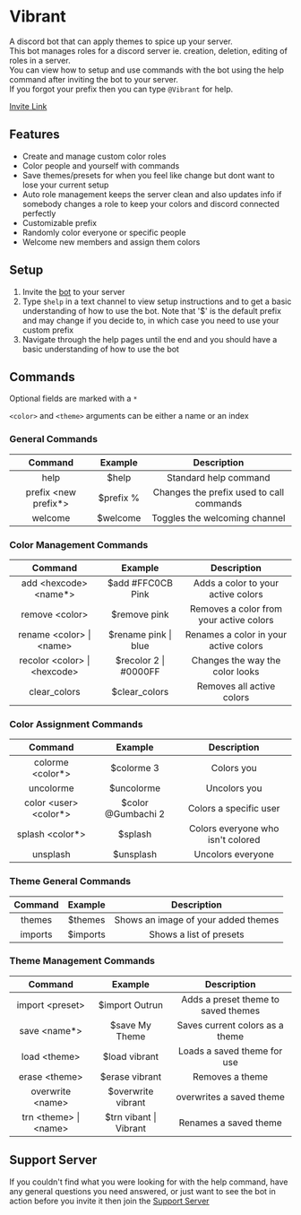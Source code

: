 # Vibrant

A discord bot that can apply themes to spice up your server.  
This bot manages roles for a discord server ie. creation, deletion, editing of roles in a server.  
You can view how to setup and use commands with the bot using the help command after inviting the bot to your server.  
If you forgot your prefix then you can type `@Vibrant` for help.

[Invite Link](https://discord.com/oauth2/authorize?client_id=821278454711320576&permissions=268495936&scope=bot)

## Features

- Create and manage custom color roles
- Color people and yourself with commands
- Save themes/presets for when you feel like change but dont want to lose your current setup
- Auto role management keeps the server clean and also updates info if somebody changes a role to keep your colors and discord connected perfectly
- Customizable prefix
- Randomly color everyone or specific people
- Welcome new members and assign them colors

## Setup

1. Invite the [bot](https://discord.com/oauth2/authorize?client_id=821278454711320576&permissions=268495936&scope=bot) to your server
2. Type `$help` in a text channel to view setup instructions and to get a basic understanding of how to use the bot. Note that '\$' is the default prefix and may change if you decide to, in which case you need to use your custom prefix
3. Navigate through the help pages until the end and you should have a basic understanding of how to use the bot

## Commands

Optional fields are marked with a `*`

`<color>` and `<theme>` arguments can be either a name or an index

### General Commands

|      **Command**       | **Example** |             **Description**              |
| :--------------------: | :---------: | :--------------------------------------: |
|          help          |   \$help    |          Standard help command           |
| prefix \<new prefix\*> | \$prefix %  | Changes the prefix used to call commands |
|        welcome         |  \$welcome  |      Toggles the welcoming channel       |

### Color Management Commands

|          **Command**           |      **Example**       |             **Description**             |
| :----------------------------: | :--------------------: | :-------------------------------------: |
|    add \<hexcode> \<name\*>    |   \$add #FFC0CB Pink   |   Adds a color to your active colors    |
|        remove \<color>         |     \$remove pink      | Removes a color from your active colors |
|   rename \<color> \| \<name>   | \$rename pink \| blue  |  Renames a color in your active colors  |
| recolor \<color> \| \<hexcode> | \$recolor 2 \| #0000FF |     Changes the way the color looks     |
|          clear_colors          |     \$clear_colors     |        Removes all active colors        |

### Color Assignment Commands

|       **Command**        |     **Example**     |          **Description**          |
| :----------------------: | :-----------------: | :-------------------------------: |
|    colorme \<color\*>    |     \$colorme 3     |            Colors you             |
|        uncolorme         |     \$uncolorme     |           Uncolors you            |
| color \<user> \<color\*> | \$color @Gumbachi 2 |      Colors a specific user       |
|    splash \<color\*>     |      \$splash       | Colors everyone who isn't colored |
|         unsplash         |     \$unsplash      |         Uncolors everyone         |

### Theme General Commands

| **Command** | **Example** |           **Description**           |
| :---------: | :---------: | :---------------------------------: |
|   themes    |  \$themes   | Shows an image of your added themes |
|   imports   |  \$imports  |       Shows a list of presets       |

### Theme Management Commands

|       **Command**       |       **Example**       |           **Description**           |
| :---------------------: | :---------------------: | :---------------------------------: |
|    import \<preset>     |     \$import Outrun     | Adds a preset theme to saved themes |
|     save \<name\*>      |     \$save My Theme     |   Saves current colors as a theme   |
|      load \<theme>      |     \$load vibrant      |     Loads a saved theme for use     |
|     erase \<theme>      |     \$erase vibrant     |           Removes a theme           |
|    overwrite \<name>    |   \$overwrite vibrant   |      overwrites a saved theme       |
| trn \<theme> \| \<name> | \$trn vibant \| Vibrant |        Renames a saved theme        |

## Support Server

If you couldn't find what you were looking for with the help command, have any general questions you need answered, or just want to see the bot in action before you invite it then join the [Support Server](https://discord.gg/rhvyup5)
